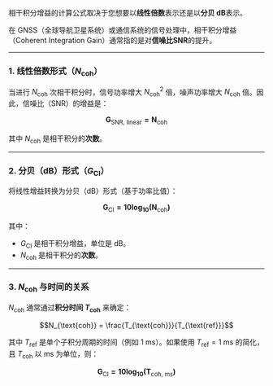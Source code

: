 
相干积分增益的计算公式取决于您想要以**线性倍数**表示还是以**分贝 dB**表示。

在 GNSS（全球导航卫星系统）或通信系统的信号处理中，相干积分增益（Coherent Integration Gain）通常指的是对**信噪比SNR**的提升。

---

### 1. 线性倍数形式（$N_{\text{coh}}$）

当进行 $N_{\text{coh}}$ 次相干积分时，信号功率增大 $N_{\text{coh}}^2$ 倍，噪声功率增大 $N_{\text{coh}}$ 倍。因此，信噪比（SNR）的增益是：

$$\mathbf{G_{\text{SNR, linear}} = N_{\text{coh}}}$$

其中 $N_{\text{coh}}$ 是相干积分的**次数**。

---

### 2. 分贝（dB）形式（$G_{\text{CI}}$）

将线性增益转换为分贝（dB）形式（基于功率比值）：

$$\mathbf{G_{\text{CI}} = 10 \log_{10} (N_{\text{coh}})}$$

其中：
* $G_{\text{CI}}$ 是相干积分增益，单位是 $\text{dB}$。
* $N_{\text{coh}}$ 是相干积分的**次数**。

---

### 3. $N_{\text{coh}}$ 与时间的关系

$N_{\text{coh}}$ 通常通过**积分时间 $T_{\text{coh}}$** 来确定：

$$N_{\text{coh}} = \frac{T_{\text{coh}}}{T_{\text{ref}}}$$

其中 $T_{\text{ref}}$ 是单个子积分周期的时间（例如 $1 \text{ ms}$）。如果使用 $T_{\text{ref}} = 1 \text{ ms}$ 的简化，且 $T_{\text{coh}}$ 以 $\text{ms}$ 为单位，则：

$$\mathbf{G_{\text{CI}} = 10 \log_{10} (T_{\text{coh, ms}})}$$
